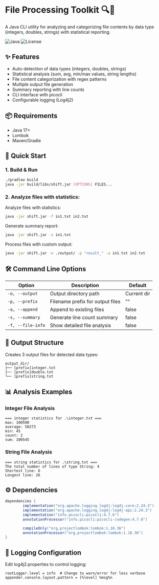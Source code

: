 # File Processing Toolkit 🔍📁

A Java CLI utility for analyzing and categorizing file contents by data type (integers, doubles, strings) with statistical reporting.

![Java](https://img.shields.io/badge/Java-17%2B-blue)
![License](https://img.shields.io/badge/License-MIT-green)

## ✨ Features
- Auto-detection of data types (integers, doubles, strings)
- Statistical analysis (sum, avg, min/max values, string lengths)
- File content categorization with regex patterns
- Multiple output file generation
- Summary reporting with line counts
- CLI interface with picocli
- Configurable logging (Log4j2)

## 📦 Requirements
- Java 17+
- Lombok
- Maven/Gradle

## 🚀 Quick Start

### 1. Build & Run
```bash
./gradlew build
java -jar build/libs/shift.jar [OPTIONS] FILES...
```

### 2. Analyze files with statistics:
Analyze files with statistics:
```bash
java -jar shift.jar -f in1.txt in2.txt
```
Generate summary report:
```bash
java -jar shift.jar -s in1.txt
```
Process files with custom output:
```bash
java -jar shift.jar -o ./output/ -p "result_" -a in1.txt in2.txt
```

## 🛠️ Command Line Options
| Option            | Description                      | Default     |
|-------------------|----------------------------------|-------------|
| `-o, --output`    | Output directory path            | Current dir |
| `-p, --prefix`    | Filename prefix for output files | ""          |
| `-a, --append`    | Append to existing files         | false       |
| `-s, --summary`   | Generate line count summary      | false       |
| `-f, --file-info` | Show detailed file analysis      | false       |

## 📂 Output Structure
Creates 3 output files for detected data types:
```
output_dir/
├── [prefix]integer.txt
├── [prefix]double.txt
└── [prefix]string.txt
```

## 📊 Analysis Examples
### Integer File Analysis
```
=== integer statistics for .\integer.txt ===
max: 100500
average: 50273
min: 45
count: 2
sum: 100545
```
### String File Analysis
```
=== string statistics for .\string.txt ===
The total number of lines of type String: 4
Shortest line: 6
Longest line: 26
```
## ⚙️ Dependencies
```build.gradle
dependencies {
        implementation("org.apache.logging.log4j:log4j-core:2.24.3")
        implementation("org.apache.logging.log4j:log4j-api:2.24.3")
        implementation("info.picocli:picocli:4.7.6")
        annotationProcessor("info.picocli:picocli-codegen:4.7.6")

        compileOnly("org.projectlombok:lombok:1.18.36")
        annotationProcessor("org.projectlombok:lombok:1.18.36")
}
```
## 🔧 Logging Configuration
Edit log4j2.properties to control logging:
```properties
rootLogger.level = info  # Change to warn/error for less verbose
appender.console.layout.pattern = [%level] %msg%n
```







